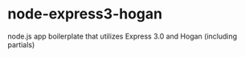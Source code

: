 node-express3-hogan
===================

node.js app boilerplate that utilizes Express 3.0 and Hogan (including partials)